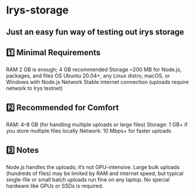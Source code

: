 # Irys-storage
## Just an easy fun way of testing out irys storage 

## 1️⃣ Minimal Requirements
RAM	2 GB is enough; 4 GB recommended
Storage	~200 MB for Node.js, packages, and files
OS	Ubuntu 20.04+, any Linux distro, macOS, or Windows with Node.js
Network	Stable internet connection (uploads require network to Irys testnet)

## 2️⃣ Recommended for Comfort
RAM: 4–8 GB (for handling multiple uploads or large files)
Storage: 1 GB+ if you store multiple files locally
Network: 10 Mbps+ for faster uploads

## 3️⃣ Notes
Node.js handles the uploads; it’s not GPU-intensive.
Large bulk uploads (hundreds of files) may be limited by RAM and internet speed, but typical single-file or small batch uploads run fine on any laptop.
No special hardware like GPUs or SSDs is required.
